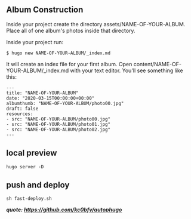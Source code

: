 ## Album Construction
Inside your project create the directory assets/NAME-OF-YOUR-ALBUM. Place all of one album's photos inside that directory.

Inside your project run:
```shell
$ hugo new NAME-OF-YOUR-ALBUM/_index.md
```

It will create an index file for your first album. Open content/NAME-OF-YOUR-ALBUM/_index.md with your text editor. You'll see something like this:

```shell
---
title: "NAME-OF-YOUR-ALBUM"
date: "2020-03-15T00:00:00+00:00"
albumthumb: "NAME-OF-YOUR-ALBUM/photo00.jpg"
draft: false
resources:
- src: "NAME-OF-YOUR-ALBUM/photo00.jpg"
- src: "NAME-OF-YOUR-ALBUM/photo01.jpg"
- src: "NAME-OF-YOUR-ALBUM/photo02.jpg"
---
```

## local preview
```shell
hugo server -D
```


## push and deploy
```shell
sh fast-deploy.sh
```

***quote: https://github.com/kc0bfv/autophugo***
